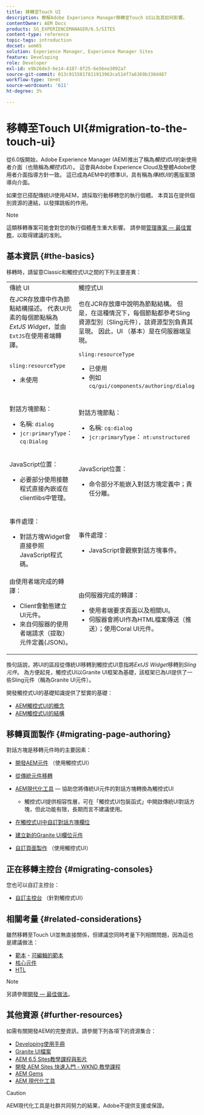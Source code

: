 ```yaml
---
title: 移轉至Touch UI
description: 瞭解Adobe Experience Manager移轉至Touch UI以及其如何影響。
contentOwner: AEM Docs
products: SG_EXPERIENCEMANAGER/6.5/SITES
content-type: reference
topic-tags: introduction
docset: aem65
solution: Experience Manager, Experience Manager Sites
feature: Developing
role: Developer
exl-id: e9b26de3-6e14-4187-8f25-6e56ee3092a7
source-git-commit: 013c9155817811913963ca514f7a6369b338d487
workflow-type: tm+mt
source-wordcount: '611'
ht-degree: 3%

---
```


# 移轉至Touch UI{#migration-to-the-touch-ui}

從6.0版開始，Adobe Experience Manager (AEM)推出了稱為&#x200B;*觸控式UI*&#x200B;的新使用者介面（也簡稱為&#x200B;*觸控式UI*）。 這會與Adobe Experience Cloud及整體Adobe使用者介面指導方針一致。 這已成為AEM中的標準UI，具有稱為&#x200B;*傳統UI*&#x200B;的舊版案頭導向介面。

如果您已搭配傳統UI使用AEM，請採取行動移轉您的執行個體。 本頁旨在提供個別資源的連結，以發揮跳板的作用。

>[!NOTE]
>
>這類移轉專案可能會對您的執行個體產生重大影響。 請參閱[管理專案 — 最佳實務](/help/managing/best-practices.md)，以取得建議的准則。

## 基本資訊 {#the-basics}

移轉時，請留意Classic和觸控式UI之間的下列主要差異：

<table>
 <tbody>
  <tr>
   <td>傳統 UI</td>
   <td>觸控式UI</td>
  </tr>
  <tr>
   <td>在JCR存放庫中作為節點結構描述。 代表UI元素的每個節點稱為<em>ExtJS Widget</em>，並由<code>ExtJS</code>在使用者端轉譯。</td>
   <td>也在JCR存放庫中說明為節點結構。 但是，在這種情況下，每個節點都參考Sling資源型別（Sling元件），該資源型別負責其呈現。 因此，UI （基本）是在伺服器端呈現。</td>
  </tr>
  <tr>
   <td><p><code>sling:resourceType</code></p>
    <ul>
     <li>未使用</li>
    </ul> </td>
   <td><code>sling:resourceType</code>
    <ul>
     <li>已使用</li>
     <li>例如<br /> <code>cq/gui/components/authoring/dialog</code><br /> </li>
    </ul> </td>
  </tr>
  <tr>
   <td><p>對話方塊節點：</p>
    <ul>
     <li>名稱: <code>dialog</code></li>
     <li><code>jcr:primaryType</code>： <code>cq:Dialog</code></li>
    </ul> </td>
   <td><p>對話方塊節點：</p>
    <ul>
     <li>名稱: <code>cq:dialog</code></li>
     <li><code>jcr:primaryType</code>： <code>nt:unstructured</code></li>
    </ul> </td>
  </tr>
  <tr>
   <td><p>JavaScript位置：</p>
    <ul>
     <li>必要部分使用接聽程式直接內嵌或在clientlibs中管理。</li>
    </ul> </td>
   <td><p>JavaScript位置：</p>
    <ul>
     <li>命令部分不能嵌入對話方塊定義中；責任分離。</li>
    </ul> </td>
  </tr>
  <tr>
   <td><p>事件處理：</p>
    <ul>
     <li>對話方塊Widget會直接參照JavaScript程式碼。</li>
    </ul> </td>
   <td><p>事件處理：</p>
    <ul>
     <li>JavaScript會觀察對話方塊事件。</li>
    </ul> </td>
  </tr>
  <tr>
   <td>由使用者端完成的轉譯：
    <ul>
     <li>Client會動態建立UI元件。</li>
     <li>來自伺服器的使用者端請求（提取）元件定義(JSON)。</li>
    </ul> </td>
   <td>由伺服器完成的轉譯：
    <ul>
     <li>使用者端要求頁面以及相關UI。</li>
     <li>伺服器會將UI作為HTML檔案傳送（推送）；使用Coral UI元件。<br /> </li>
    </ul> </td>
  </tr>
 </tbody>
</table>

換句話說，將UI的區段從傳統UI移轉到觸控式UI意指將&#x200B;*ExtJS Widget*&#x200B;移轉到&#x200B;*Sling元件*。 為方便起見，觸控式UI以Granite UI框架為基礎，該框架已為UI提供了一些Sling元件（稱為Granite UI元件）。

開發觸控式UI的基礎知識提供了堅實的基礎：

* [AEM觸控式UI的概念](/help/sites-developing/touch-ui-concepts.md)
* [AEM觸控式UI的結構](/help/sites-developing/touch-ui-structure.md)

## 移轉頁面製作 {#migrating-page-authoring}

對話方塊是移轉元件時的主要因素：

* [開發AEM元件](/help/sites-developing/developing-components.md) （使用觸控式UI）
* [從傳統元件移轉](/help/sites-developing/developing-components.md#migrating-from-a-classic-component)
* [AEM現代化工具](/help/sites-developing/modernization-tools.md) — 協助您將傳統UI元件的對話方塊轉換為觸控式UI

   * 觸控式UI提供相容性層，可在「觸控式UI包裝函式」中開啟傳統UI對話方塊，但此功能有限，長期而言不建議使用。

* [在觸控式UI中自訂對話方塊欄位](https://helpx.adobe.com/tw/experience-manager/kt/eseminars/gems/aem-customizing-dialog-fields-in-touch-ui.html)
* [建立新的Granite UI欄位元件](/help/sites-developing/granite-ui-component.md)
* [自訂頁面製作](/help/sites-developing/customizing-page-authoring-touch.md) （使用觸控式UI）

## 正在移轉主控台 {#migrating-consoles}

您也可以自訂主控台：

* [自訂主控台](/help/sites-developing/customizing-consoles-touch.md) （針對觸控式UI）

## 相關考量 {#related-considerations}

雖然移轉至Touch UI並無直接關係，但建議您同時考量下列相關問題，因為這也是建議做法：

* [範本](/help/sites-developing/templates.md) - [可編輯的範本](/help/sites-developing/page-templates-editable.md)
* [核心元件](https://experienceleague.adobe.com/docs/experience-manager-core-components/using/introduction.html?lang=zh-hant)
* [HTL](https://experienceleague.adobe.com/docs/experience-manager-htl/content/overview.html?lang=zh-Hant)

>[!NOTE]
>
>另請參閱[開發 — 最佳做法](/help/sites-developing/best-practices.md)。

## 其他資源 {#further-resources}

如需有關開發AEM的完整資訊，請參閱下列各項下的資源集合：

* [Developing使用手冊](/help/sites-developing/getting-started.md)
* [Granite UI檔案](https://developer.adobe.com/experience-manager/reference-materials/6-5/granite-ui/api/jcr_root/libs/granite/ui/index.html)
* [AEM 6.5 Sites教學課程與影片](https://experienceleague.adobe.com/docs/experience-manager-learn/sites/overview.html?lang=zh-Hant)
* [開發 AEM Sites 快速入門 - WKND 教學課程](/help/sites-developing/getting-started.md)
* [AEM Gems](https://experienceleague.adobe.com/docs/events/experience-manager-gems-recordings/overview.html?lang=zh-Hant)
* [AEM 現代化工具](https://opensource.adobe.com/aem-modernize-tools/)

>[!CAUTION]
>
>AEM現代化工具是社群共同努力的結果，Adobe不提供支援或保證。
